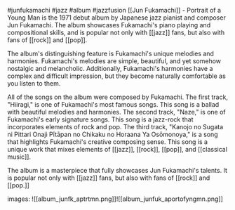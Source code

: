 
#junfukamachi #jazz #album  #jazzfusion 
[[Jun Fukamachi]] - Portrait of a Young Man is the 1971 debut album by Japanese jazz pianist and composer Jun Fukamachi. The album showcases Fukamachi's piano playing and compositional skills, and is popular not only with [[jazz]] fans, but also with fans of [[rock]] and [[pop]].

The album's distinguishing feature is Fukamachi's unique melodies and harmonies. Fukamachi's melodies are simple, beautiful, and yet somehow nostalgic and melancholic. Additionally, Fukamachi's harmonies have a complex and difficult impression, but they become naturally comfortable as you listen to them.

All of the songs on the album were composed by Fukamachi. The first track, "Hiiragi," is one of Fukamachi's most famous songs. This song is a ballad with beautiful melodies and harmonies. The second track, "Naze," is one of Fukamachi's early signature songs. This song is a jazz-rock that incorporates elements of rock and pop. The third track, "Kanojo no Sugata ni Pittari Onaji Pītāpan no Chikaku no Horaana Ya Osōmonoya," is a song that highlights Fukamachi's creative composing sense. This song is a unique work that mixes elements of [[jazz]], [[rock]], [[pop]], and [[classical music]].

The album is a masterpiece that fully showcases Jun Fukamachi's talents. It is popular not only with [[jazz]] fans, but also with fans of [[rock]] and [[pop.]] 

images: 
![[album_junfk_aptrtmn.png]]![[album_junfuk_aportofyngmn.png]]